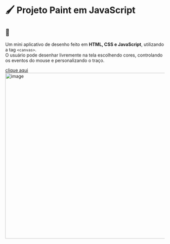 # 🖌️ Projeto Paint em JavaScript

## 📌 
Um mini aplicativo de desenho feito em **HTML, CSS e JavaScript**, utilizando a tag `<canvas>`.  
O usuário pode desenhar livremente na tela escolhendo cores, controlando os eventos do mouse e personalizando o traço.

[clique aqui](https://paint-hazel-eta.vercel.app/)
<img width="1323" height="526" alt="image" src="https://github.com/user-attachments/assets/6a7de93d-7906-4896-9d76-ba7b30b841bf" />
